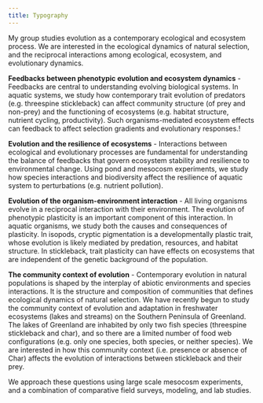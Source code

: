 ```yaml
---
title: Typography
---
```


My group studies evolution as a contemporary ecological and ecosystem process. We are interested in the ecological dynamics of natural selection, and the reciprocal interactions among ecological, ecosystem, and evolutionary dynamics.

**Feedbacks between phenotypic evolution and ecosystem dynamics** - Feedbacks are central to understanding evolving biological systems. In aquatic systems, we study how contemporary trait evolution of predators (e.g. threespine stickleback) can affect community structure (of prey and non-prey) and the functioning of ecosystems (e.g. habitat structure, nutrient cycling, productivity). Such organisms-mediated ecosystem effects can feedback to affect selection gradients and evolutionary responses.!

**Evolution and the resilience of ecosystems** - Interactions between ecological and evolutionary processes are fundamental for understanding the balance of feedbacks that govern ecosystem stability and resilience to environmental change. Using pond and mesocosm experiments, we study how species interactions and biodiversity affect the resilience of aquatic system to perturbations (e.g. nutrient pollution).

**Evolution of the organism-environment interaction** - All living organisms evolve in a reciprocal interaction with their environment. The evolution of phenotypic plasticity is an important component of this interaction. In aquatic organisms, we study both the causes and consequences of plasticity. In isopods, cryptic pigmentation is a developmentally plastic trait, whose evolution is likely mediated by predation, resources, and habitat structure. In stickleback, trait plasticity can have effects on ecosystems that are independent of the genetic background of the population.

**The community context of evolution** - Contemporary evolution in natural populations is shaped by the interplay of abiotic environments and species interactions. It is the structure and composition of communities that defines ecological dynamics of natural selection. We have recently begun to study the community context of evolution and adaptation in freshwater ecosystems (lakes and streams) on the Southern Peninsula of Greenland. The lakes of Greenland are inhabited by only two fish species (threespine stickleback and char), and so there are a limited number of food web configurations (e.g. only one species, both species, or neither species). We are interested in how this community context (i.e. presence or absence of Char) affects the evolution of interactions between stickleback and their prey.

We approach these questions using large scale mesocosm experiments, and a combination of comparative field surveys, modeling, and lab studies.